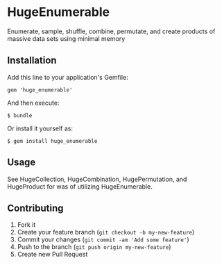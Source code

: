 # HugeEnumerable

Enumerate, sample, shuffle, combine, permutate, and create products of massive data sets using minimal memory

## Installation

Add this line to your application's Gemfile:

    gem 'huge_enumerable'

And then execute:

    $ bundle

Or install it yourself as:

    $ gem install huge_enumerable

## Usage

See HugeCollection, HugeCombination, HugePermutation, and HugeProduct for was of utilizing HugeEnumerable.

## Contributing

1. Fork it
2. Create your feature branch (`git checkout -b my-new-feature`)
3. Commit your changes (`git commit -am 'Add some feature'`)
4. Push to the branch (`git push origin my-new-feature`)
5. Create new Pull Request
